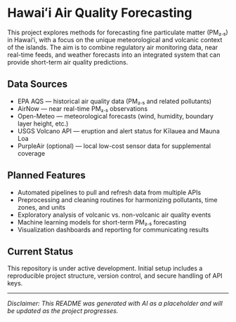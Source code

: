 # Hawaiʻi Air Quality Forecasting  

This project explores methods for forecasting fine particulate matter (PM₂.₅) in Hawaiʻi, with a focus on the unique meteorological and volcanic context of the islands. The aim is to combine regulatory air monitoring data, near real-time feeds, and weather forecasts into an integrated system that can provide short-term air quality predictions.  

## Data Sources  
- EPA AQS — historical air quality data (PM₂.₅ and related pollutants)  
- AirNow — near real-time PM₂.₅ observations  
- Open-Meteo — meteorological forecasts (wind, humidity, boundary layer height, etc.)  
- USGS Volcano API — eruption and alert status for Kīlauea and Mauna Loa  
- PurpleAir (optional) — local low-cost sensor data for supplemental coverage  

## Planned Features  
- Automated pipelines to pull and refresh data from multiple APIs  
- Preprocessing and cleaning routines for harmonizing pollutants, time zones, and units  
- Exploratory analysis of volcanic vs. non-volcanic air quality events  
- Machine learning models for short-term PM₂.₅ forecasting  
- Visualization dashboards and reporting for communicating results  

## Current Status  
This repository is under active development. Initial setup includes a reproducible project structure, version control, and secure handling of API keys.  

---

*Disclaimer: This README was generated with AI as a placeholder and will be updated as the project progresses.*  

